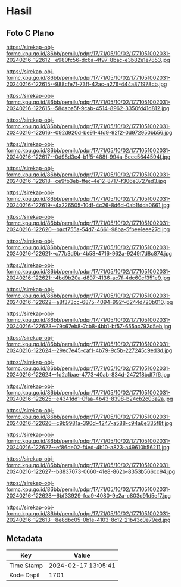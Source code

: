 # Hasil

## Foto C Plano

https://sirekap-obj-formc.kpu.go.id/86bb/pemilu/pdpr/17/71/05/10/02/1771051002031-20240216-122612--e980fc56-dc6a-4f97-8bac-e3b82e1e7853.jpg

https://sirekap-obj-formc.kpu.go.id/86bb/pemilu/pdpr/17/71/05/10/02/1771051002031-20240216-122615--988cfe7f-73ff-42ac-a276-444a871978cb.jpg

https://sirekap-obj-formc.kpu.go.id/86bb/pemilu/pdpr/17/71/05/10/02/1771051002031-20240216-122615--58daba5f-9cab-4514-8962-3350fd41d812.jpg

https://sirekap-obj-formc.kpu.go.id/86bb/pemilu/pdpr/17/71/05/10/02/1771051002031-20240216-122616--092d920d-be91-4fd9-92f2-0d972950bb56.jpg

https://sirekap-obj-formc.kpu.go.id/86bb/pemilu/pdpr/17/71/05/10/02/1771051002031-20240216-122617--0d98d3e4-b1f5-488f-994a-5eec5644594f.jpg

https://sirekap-obj-formc.kpu.go.id/86bb/pemilu/pdpr/17/71/05/10/02/1771051002031-20240216-122618--ce9fb3eb-ffec-4e12-8717-f306e3727ed3.jpg

https://sirekap-obj-formc.kpu.go.id/86bb/pemilu/pdpr/17/71/05/10/02/1771051002031-20240216-122619--4a226505-10df-4c26-8d6d-0ab1fdda0661.jpg

https://sirekap-obj-formc.kpu.go.id/86bb/pemilu/pdpr/17/71/05/10/02/1771051002031-20240216-122620--bacf755a-54d7-4661-98ba-5fbee1eee27d.jpg

https://sirekap-obj-formc.kpu.go.id/86bb/pemilu/pdpr/17/71/05/10/02/1771051002031-20240216-122621--c77b3d9b-4b58-4716-962a-9249f7d8c874.jpg

https://sirekap-obj-formc.kpu.go.id/86bb/pemilu/pdpr/17/71/05/10/02/1771051002031-20240216-122621--4bd9b20a-d897-4136-ac7f-4dc60cf351e9.jpg

https://sirekap-obj-formc.kpu.go.id/86bb/pemilu/pdpr/17/71/05/10/02/1771051002031-20240216-122622--a8f373cc-6875-4094-992f-6244d720b010.jpg

https://sirekap-obj-formc.kpu.go.id/86bb/pemilu/pdpr/17/71/05/10/02/1771051002031-20240216-122623--79c67eb8-7cb8-4bb1-bf57-655ac792d5eb.jpg

https://sirekap-obj-formc.kpu.go.id/86bb/pemilu/pdpr/17/71/05/10/02/1771051002031-20240216-122624--29ec7e45-caf1-4b79-9c5b-227245c9ed3d.jpg

https://sirekap-obj-formc.kpu.go.id/86bb/pemilu/pdpr/17/71/05/10/02/1771051002031-20240216-122624--1d2a1bae-4773-40ab-834d-247218bdf7f6.jpg

https://sirekap-obj-formc.kpu.go.id/86bb/pemilu/pdpr/17/71/05/10/02/1771051002031-20240216-122625--e4341dd1-0faa-4b43-8398-b24cb2c03a2a.jpg

https://sirekap-obj-formc.kpu.go.id/86bb/pemilu/pdpr/17/71/05/10/02/1771051002031-20240216-122626--c9b9981a-390d-4247-a588-c94a6e335f8f.jpg

https://sirekap-obj-formc.kpu.go.id/86bb/pemilu/pdpr/17/71/05/10/02/1771051002031-20240216-122627--ef86de02-f4ed-4b10-a823-a49610b56211.jpg

https://sirekap-obj-formc.kpu.go.id/86bb/pemilu/pdpr/17/71/05/10/02/1771051002031-20240216-122627--b3837073-0660-41e8-862b-8353b566cc94.jpg

https://sirekap-obj-formc.kpu.go.id/86bb/pemilu/pdpr/17/71/05/10/02/1771051002031-20240216-122628--6bf33929-fca9-4080-9e2a-c803d91d5ef7.jpg

https://sirekap-obj-formc.kpu.go.id/86bb/pemilu/pdpr/17/71/05/10/02/1771051002031-20240216-122613--8e8dbc05-0b1e-4103-8c12-21b43c0e79ed.jpg


## Metadata

| Key        | Value               |
| ---------- | ------------------- |
| Time Stamp | 2024-02-17 13:05:41 |
| Kode Dapil | 1701                |



